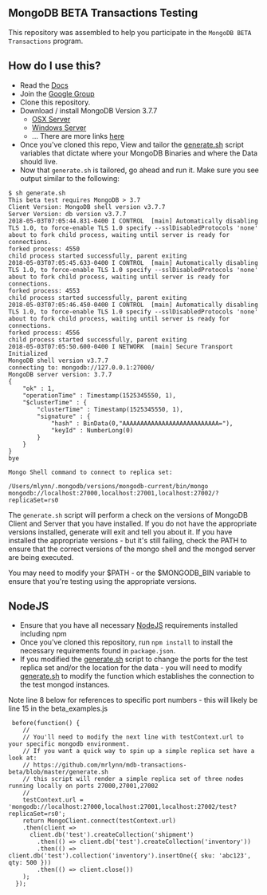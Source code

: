 ## MongoDB BETA Transactions Testing

This repository was assembled to help you participate in the `MongoDB BETA Transactions` program.

## How do I use this?

* Read the [Docs](https://docs-beta-transactions.mongodb.com/)
* Join the [Google Group](https://groups.google.com/forum/#!topic/mongodb-txnbeta/ML8jxxvnRKM)
* Clone this repository.
* Download / install MongoDB Version 3.7.7
  * [OSX Server](https://fastdl.mongodb.org/osx/mongodb-osx-ssl-x86_64-3.7.7.tgz)
  * [Windows Server](https://www.mongodb.com/dr/fastdl.mongodb.org/win32/mongodb-win32-x86_64-2008plus-ssl-3.7.7-signed.msi/download)
  * ... There are more links [here](https://groups.google.com/forum/#!topic/mongodb-txnbeta/ML8jxxvnRKM)
* Once you've cloned this repo, View and tailor the [generate.sh](https://github.com/mrlynn/mdb-transactions-beta/blob/master/generate.sh) script variables that dictate where your MongoDB Binaries and where the Data should live.
* Now that `generate.sh` is tailored, go ahead and run it.  Make sure you see output similar to the following:

```
$ sh generate.sh
This beta test requires MongoDB > 3.7
Client Version: MongoDB shell version v3.7.7
Server Version: db version v3.7.7
2018-05-03T07:05:44.831-0400 I CONTROL  [main] Automatically disabling TLS 1.0, to force-enable TLS 1.0 specify --sslDisabledProtocols 'none'
about to fork child process, waiting until server is ready for connections.
forked process: 4550
child process started successfully, parent exiting
2018-05-03T07:05:45.633-0400 I CONTROL  [main] Automatically disabling TLS 1.0, to force-enable TLS 1.0 specify --sslDisabledProtocols 'none'
about to fork child process, waiting until server is ready for connections.
forked process: 4553
child process started successfully, parent exiting
2018-05-03T07:05:46.450-0400 I CONTROL  [main] Automatically disabling TLS 1.0, to force-enable TLS 1.0 specify --sslDisabledProtocols 'none'
about to fork child process, waiting until server is ready for connections.
forked process: 4556
child process started successfully, parent exiting
2018-05-03T07:05:50.600-0400 I NETWORK  [main] Secure Transport Initialized
MongoDB shell version v3.7.7
connecting to: mongodb://127.0.0.1:27000/
MongoDB server version: 3.7.7
{
	"ok" : 1,
	"operationTime" : Timestamp(1525345550, 1),
	"$clusterTime" : {
		"clusterTime" : Timestamp(1525345550, 1),
		"signature" : {
			"hash" : BinData(0,"AAAAAAAAAAAAAAAAAAAAAAAAAAA="),
			"keyId" : NumberLong(0)
		}
	}
}
bye

Mongo Shell command to connect to replica set:

/Users/mlynn/.mongodb/versions/mongodb-current/bin/mongo mongodb://localhost:27000,localhost:27001,localhost:27002/?replicaSet=rs0

```

The `generate.sh` script will perform a check on the versions of MongoDB Client and Server that you have installed.  If you do not have the appropriate versions installed, generate will exit and tell you about it.  If you have installed the appropriate versions - but it's still failing, check the PATH to ensure that the correct versions of the mongo shell and the mongod server are being executed.

You may need to modify your $PATH - or the $MONGODB_BIN variable to ensure that you're testing using the appropriate versions.

## NodeJS
* Ensure that you have all necessary [NodeJS](http://nodejs.org) requirements installed including npm
* Once you've cloned this repository, run `npm install` to install the necessary requirements found in `package.json`.
* If you modified the [generate.sh](https://github.com/mrlynn/mdb-transactions-beta/blob/master/generate.sh) script to change the ports for the test replica set and/or the location for the data - you will need to modify [generate.sh](https://github.com/mrlynn/mdb-transactions-beta/blob/master/beta_examples.js) to modify the function which establishes the connection to the test mongod instances.

Note line 8 below for references to specific port numbers - this will likely be line 15 in the beta_examples.js

```
 before(function() {
    //
    // You'll need to modify the next line with testContext.url to your specific mongodb environment.
    // If you want a quick way to spin up a simple replica set have a look at:
    // https://github.com/mrlynn/mdb-transactions-beta/blob/master/generate.sh
    // this script will render a simple replica set of three nodes running locally on ports 27000,27001,27002
    //
    testContext.url = 'mongodb://localhost:27000,localhost:27001,localhost:27002/test?replicaSet=rs0';
    return MongoClient.connect(testContext.url)
    .then(client =>
      client.db('test').createCollection('shipment')
        .then(() => client.db('test').createCollection('inventory'))
        .then(() => client.db('test').collection('inventory').insertOne({ sku: 'abc123', qty: 500 }))
        .then(() => client.close())
    );
  });
  ```


